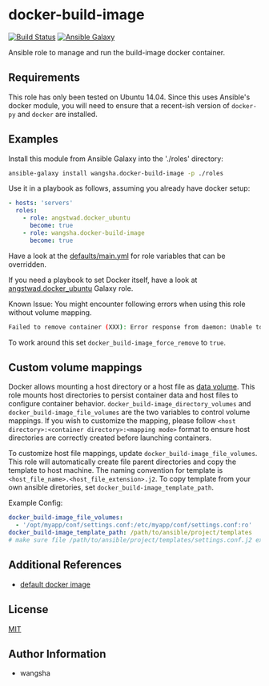 docker-build-image
============

[![Build Status](https://travis-ci.org/wangsha/docker-build-image.svg?branch=master)](https://travis-ci.org/wangsha/docker-build-image)
[![Ansible Galaxy](https://img.shields.io/badge/AnsibleGalaxy-wangsha.docker--build-image-blue.svg)](https://galaxy.ansible.com/wangsha/docker-build-image/)

Ansible role to manage and run the build-image docker container.

Requirements
------------

This role has only been tested on Ubuntu 14.04. Since this uses Ansible's
docker module, you will need to ensure that a recent-ish version of `docker-py`
and `docker` are installed.

Examples
--------

Install this module from Ansible Galaxy into the './roles' directory:
```bash
ansible-galaxy install wangsha.docker-build-image -p ./roles
```

Use it in a playbook as follows, assuming you already have docker setup:
```yaml
- hosts: 'servers'
  roles:
    - role: angstwad.docker_ubuntu
      become: true
    - role: wangsha.docker-build-image
      become: true
```

Have a look at the [defaults/main.yml](defaults/main.yml) for role variables
that can be overridden.


If you need a playbook to set Docker itself, have a look at [angstwad.docker_ubuntu](https://github.com/angstwad/docker.ubuntu) Galaxy
role.

Known Issue:
You might encounter following errors when using this role without volume mapping.

```bash
Failed to remove container (XXX): Error response from daemon: Unable to remove filesystem for XXX: remove /var/lib/docker/containers/XXX/shm: device or resource busy
```
To work around this set `docker_build-image_force_remove` to `true`.


Custom volume mappings
----------------------
Docker allows mounting a host directory or a host file as [data volume](https://docs.docker.com/engine/userguide/containers/dockervolumes/).
This role mounts host directories to persist container data and host files to configure container behavior.
`docker_build-image_directory_volumes` and `docker_build-image_file_volumes` are the two variables to control volume mappings.
If you wish to customize the mapping, please follow `<host directory>:<container directory>:<mapping mode>` format
 to ensure host directories are correctly created before launching containers.
 
To customize host file mappings, update `docker_build-image_file_volumes`. 
This role will automatically create file parent directories and copy the template 
to host machine. The naming convention for template is `<host_file_name>.<host_file_extension>.j2`.
To copy template from your own ansible diretories, set `docker_build-image_template_path`.

Example Config:
```yaml
docker_build-image_file_volumes:
  - '/opt/myapp/conf/settings.conf:/etc/myapp/conf/settings.conf:ro'
docker_build-image_template_path: /path/to/ansible/project/templates
# make sure file /path/to/ansible/project/templates/settings.conf.j2 exists. 
```



Additional References
---------------------
- [default docker image](https://hub.docker.com/r/tutum/build-image/)


License
-------

[MIT](LICENSE.txt)

Author Information
------------------

- wangsha
